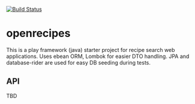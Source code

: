 [![Build Status](https://travis-ci.com/oliverdozsa/openrecipes.svg?branch=master)](https://travis-ci.com/oliverdozsa/openrecipes)
# openrecipes
This is a play framework (java) starter project for recipe search web applications. Uses ebean ORM, Lombok for easier 
DTO handling. JPA and database-rider are used for easy DB seeding during tests.

## API
TBD
